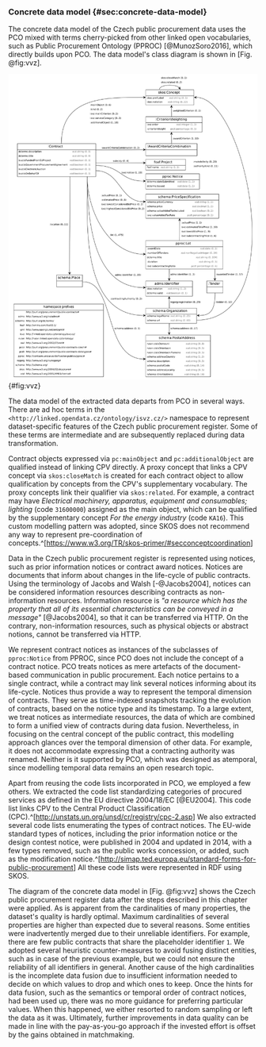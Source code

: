 ### Concrete data model {#sec:concrete-data-model}

The concrete data model of the Czech public procurement data uses the PCO mixed with terms cherry-picked from other linked open vocabularies, such as Public Procurement Ontology (PPROC) [@MunozSoro2016], which directly builds upon PCO.
The data model's class diagram is shown in [Fig. @fig:vvz].

![Class diagram of the Czech public procurement data](resources/img/vvz.png){#fig:vvz}

The data model of the extracted data departs from PCO in several ways.
There are ad hoc terms in the `<http://linked.opendata.cz/ontology/isvz.cz/>` namespace to represent dataset-specific features of the Czech public procurement register.
Some of these terms are intermediate and are subsequently replaced during data transformation.

Contract objects expressed via `pc:mainObject` and `pc:additionalObject` are qualified instead of linking CPV directly.
A proxy concept that links a CPV concept via `skos:closeMatch` is created for each contract object to allow qualification by concepts from the CPV's supplementary vocabulary.
The proxy concepts link their qualifier via `skos:related`.
For example, a contract may have *Electrical machinery, apparatus, equipment and consumables; lighting* (code `31600000`) assigned as the main object, which can be qualified by the supplementary concept *For the energy industry* (code `KA16`).
This custom modelling pattern was adopted, since SKOS does not recommend any way to represent pre-coordination of concepts.^[<https://www.w3.org/TR/skos-primer/#secconceptcoordination>]

Data in the Czech public procurement register is represented using notices, such as prior information notices or contract award notices.
Notices are documents that inform about changes in the life-cycle of public contracts.
Using the terminology of Jacobs and Walsh [-@Jacobs2004], notices can be considered information resources describing contracts as non-information resources. 
Information resource is *"a resource which has the property that all of its essential characteristics can be conveyed in a message"* [@Jacobs2004], so that it can be transferred via HTTP.
On the contrary, non-information resources, such as physical objects or abstract notions, cannot be transferred via HTTP.

<!--
TODO: Add a (simplified) diagram of public contract life-cycle in terms of public notices.
-->

We represent contract notices as instances of the subclasses of `pproc:Notice` from PPROC, since PCO does not include the concept of a contract notice.
PCO treats notices as mere artefacts of the document-based communication in public procurement.
Each notice pertains to a single contract, while a contract may link several notices informing about its life-cycle.
Notices thus provide a way to represent the temporal dimension of contracts.
They serve as time-indexed snapshots tracking the evolution of contracts, based on the notice type and its timestamp.
To a large extent, we treat notices as intermediate resources, the data of which are combined to form a unified view of contracts during data fusion.
Nevertheless, in focusing on the central concept of the public contract, this modelling approach glances over the temporal dimension of other data.
For example, it does not accommodate expressing that a contracting authority was renamed.
Neither is it supported by PCO, which was designed as atemporal, since modelling temporal data remains an open research topic.

Apart from reusing the code lists incorporated in PCO, we employed a few others.
We extracted the code list standardizing categories of procured services as defined in the EU directive 2004/18/EC [@EU2004].
This code list links CPV to the Central Product Classification (CPC).^[<http://unstats.un.org/unsd/cr/registry/cpc-2.asp>]
We also extracted several code lists enumerating the types of contract notices.
The EU-wide standard types of notices, including the prior information notice or the design contest notice, were published in 2004 and updated in 2014, with a few types removed, such as the public works concession, or added, such as the modification notice.^[<http://simap.ted.europa.eu/standard-forms-for-public-procurement>]
All these code lists were represented in RDF using SKOS.

The diagram of the concrete data model in [Fig. @fig:vvz] shows the Czech public procurement register data after the steps described in this chapter were applied.
As is apparent from the cardinalities of many properties, the dataset's quality is hardly optimal.
Maximum cardinalities of several properties are higher than expected due to several reasons.
Some entities were inadvertently merged due to their unreliable identifiers.
For example, there are few public contracts that share the placeholder identifier `1`.
We adopted several heuristic counter-measures to avoid fusing distinct entities, such as in case of the previous example, but we could not ensure the reliability of all identifiers in general.
Another cause of the high cardinalities is the incomplete data fusion due to insufficient information needed to decide on which values to drop and which ones to keep.
Once the hints for data fusion, such as the semantics or temporal order of contract notices, had been used up, there was no more guidance for preferring particular values.
When this happened, we either resorted to random sampling or left the data as it was.
Ultimately, further improvements in data quality can be made in line with the pay-as-you-go approach if the invested effort is offset by the gains obtained in matchmaking.

<!--
The temporal nature of the public procurement domain is important because much of the value of this data is transient and decreases as the data ages.
Due to the transient nature of public procurement data, the data that starts as a business opportunity ends up as a historic record.
-->
